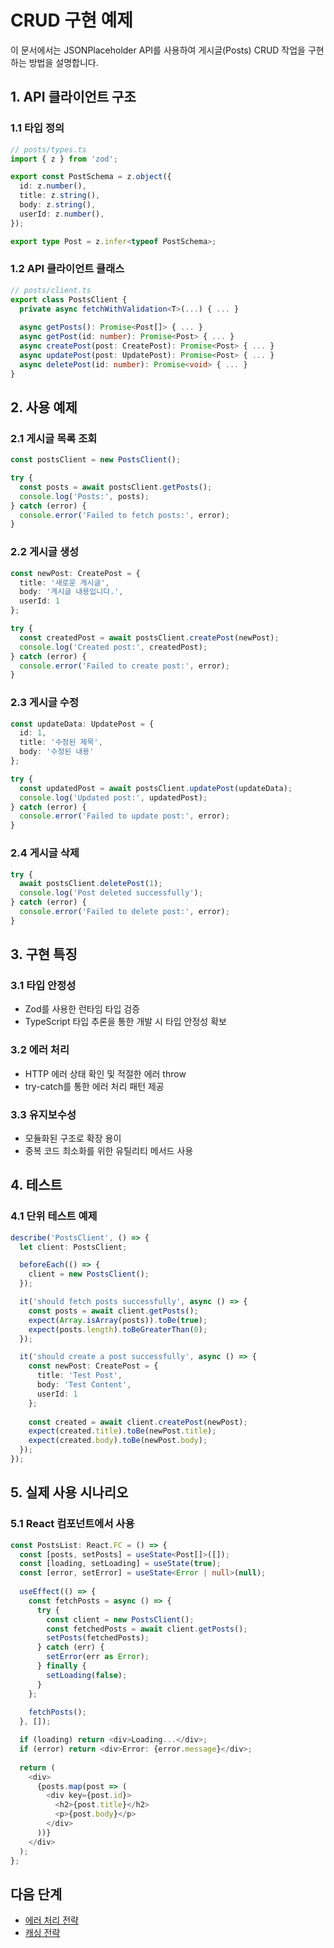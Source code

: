 # CRUD 구현 예제

이 문서에서는 JSONPlaceholder API를 사용하여 게시글(Posts) CRUD 작업을 구현하는 방법을 설명합니다.

## 1. API 클라이언트 구조

### 1.1 타입 정의
```typescript
// posts/types.ts
import { z } from 'zod';

export const PostSchema = z.object({
  id: z.number(),
  title: z.string(),
  body: z.string(),
  userId: z.number(),
});

export type Post = z.infer<typeof PostSchema>;
```

### 1.2 API 클라이언트 클래스
```typescript
// posts/client.ts
export class PostsClient {
  private async fetchWithValidation<T>(...) { ... }
  
  async getPosts(): Promise<Post[]> { ... }
  async getPost(id: number): Promise<Post> { ... }
  async createPost(post: CreatePost): Promise<Post> { ... }
  async updatePost(post: UpdatePost): Promise<Post> { ... }
  async deletePost(id: number): Promise<void> { ... }
}
```

## 2. 사용 예제

### 2.1 게시글 목록 조회
```typescript
const postsClient = new PostsClient();

try {
  const posts = await postsClient.getPosts();
  console.log('Posts:', posts);
} catch (error) {
  console.error('Failed to fetch posts:', error);
}
```

### 2.2 게시글 생성
```typescript
const newPost: CreatePost = {
  title: '새로운 게시글',
  body: '게시글 내용입니다.',
  userId: 1
};

try {
  const createdPost = await postsClient.createPost(newPost);
  console.log('Created post:', createdPost);
} catch (error) {
  console.error('Failed to create post:', error);
}
```

### 2.3 게시글 수정
```typescript
const updateData: UpdatePost = {
  id: 1,
  title: '수정된 제목',
  body: '수정된 내용'
};

try {
  const updatedPost = await postsClient.updatePost(updateData);
  console.log('Updated post:', updatedPost);
} catch (error) {
  console.error('Failed to update post:', error);
}
```

### 2.4 게시글 삭제
```typescript
try {
  await postsClient.deletePost(1);
  console.log('Post deleted successfully');
} catch (error) {
  console.error('Failed to delete post:', error);
}
```

## 3. 구현 특징

### 3.1 타입 안정성
- Zod를 사용한 런타임 타입 검증
- TypeScript 타입 추론을 통한 개발 시 타입 안정성 확보

### 3.2 에러 처리
- HTTP 에러 상태 확인 및 적절한 에러 throw
- try-catch를 통한 에러 처리 패턴 제공

### 3.3 유지보수성
- 모듈화된 구조로 확장 용이
- 중복 코드 최소화를 위한 유틸리티 메서드 사용

## 4. 테스트

### 4.1 단위 테스트 예제
```typescript
describe('PostsClient', () => {
  let client: PostsClient;

  beforeEach(() => {
    client = new PostsClient();
  });

  it('should fetch posts successfully', async () => {
    const posts = await client.getPosts();
    expect(Array.isArray(posts)).toBe(true);
    expect(posts.length).toBeGreaterThan(0);
  });

  it('should create a post successfully', async () => {
    const newPost: CreatePost = {
      title: 'Test Post',
      body: 'Test Content',
      userId: 1
    };
    
    const created = await client.createPost(newPost);
    expect(created.title).toBe(newPost.title);
    expect(created.body).toBe(newPost.body);
  });
});
```

## 5. 실제 사용 시나리오

### 5.1 React 컴포넌트에서 사용
```typescript
const PostsList: React.FC = () => {
  const [posts, setPosts] = useState<Post[]>([]);
  const [loading, setLoading] = useState(true);
  const [error, setError] = useState<Error | null>(null);
  
  useEffect(() => {
    const fetchPosts = async () => {
      try {
        const client = new PostsClient();
        const fetchedPosts = await client.getPosts();
        setPosts(fetchedPosts);
      } catch (err) {
        setError(err as Error);
      } finally {
        setLoading(false);
      }
    };
    
    fetchPosts();
  }, []);

  if (loading) return <div>Loading...</div>;
  if (error) return <div>Error: {error.message}</div>;
  
  return (
    <div>
      {posts.map(post => (
        <div key={post.id}>
          <h2>{post.title}</h2>
          <p>{post.body}</p>
        </div>
      ))}
    </div>
  );
};
```

## 다음 단계
- [에러 처리 전략](./03-error-handling.md)
- [캐싱 전략](./04-caching-strategy.md) 